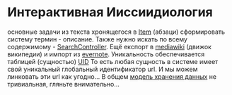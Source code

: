 Интерактивная Ииссиидиология
============================


основные задачи из текста хронящегося в [Item](https://github.com/enginer/ii/blob/master/src/main/java/org/ayfaar/app/model/Item.java) (абзаци) сформировать систему термин - описание.
Также нужно искать по всему содержимому - [SearchController](https://github.com/enginer/ii/blob/master/src/main/java/org/ayfaar/app/controllers/SearchController.java). 
Ещё експорт в [mediawiki](http://www.mediawiki.org) (движок википедии) и импорт из [evernote](https://www.evernote.com). 
Уникальность обеспечивается таблицей (сущностью) [UID](https://github.com/enginer/ii/blob/master/src/main/java/org/ayfaar/app/model/UID.java)
То есть любая сущность в системе имеет свой уникальный глобальный идентификатор url. И мы можем линковать эти url как угодно...
В общем [модель хранения данных](https://github.com/enginer/ii/tree/master/src/main/java/org/ayfaar/app/model) не тривиальная, гляньте внимательно...
